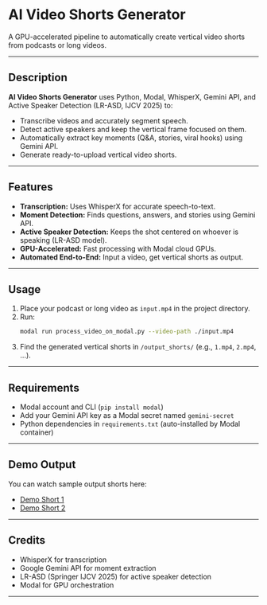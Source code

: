 # AI Video Shorts Generator

A GPU-accelerated pipeline to automatically create vertical video shorts from podcasts or long videos.

---

## Description

**AI Video Shorts Generator** uses Python, Modal, WhisperX, Gemini API, and Active Speaker Detection (LR-ASD, IJCV 2025) to:
- Transcribe videos and accurately segment speech.
- Detect active speakers and keep the vertical frame focused on them.
- Automatically extract key moments (Q&A, stories, viral hooks) using Gemini API.
- Generate ready-to-upload vertical video shorts.

---

## Features

- **Transcription:** Uses WhisperX for accurate speech-to-text.
- **Moment Detection:** Finds questions, answers, and stories using Gemini API.
- **Active Speaker Detection:** Keeps the shot centered on whoever is speaking (LR-ASD model).
- **GPU-Accelerated:** Fast processing with Modal cloud GPUs.
- **Automated End-to-End:** Input a video, get vertical shorts as output.

---

## Usage

1. Place your podcast or long video as `input.mp4` in the project directory.
2. Run:
   ```bash
   modal run process_video_on_modal.py --video-path ./input.mp4
   ```
3. Find the generated vertical shorts in `/output_shorts/` (e.g., `1.mp4`, `2.mp4`, ...).

---

## Requirements

- Modal account and CLI (`pip install modal`)
- Add your Gemini API key as a Modal secret named `gemini-secret`
- Python dependencies in `requirements.txt` (auto-installed by Modal container)

---

## Demo Output

You can watch sample output shorts here:
- [Demo Short 1](https://www.youtube.com/watch?v=-1SHfksjU1c)
- [Demo Short 2](https://www.youtube.com/watch?v=BhJaQxAMmmQ)

---

## Credits

- WhisperX for transcription
- Google Gemini API for moment extraction
- LR-ASD (Springer IJCV 2025) for active speaker detection
- Modal for GPU orchestration

---
